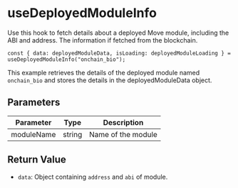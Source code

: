 # useDeployedModuleInfo

Use this hook to fetch details about a deployed Move module, including the ABI and address. The information if fetched from the blockchain. 

``` tsx
const { data: deployedModuleData, isLoading: deployedModuleLoading } = useDeployedModuleInfo("onchain_bio");

```

This example retrieves the details of the deployed module named `onchain_bio` and stores the details in the deployedModuleData object.

## Parameters

| Parameter  | Type   | Description        |
| ---------- | ------ | ------------------ |
| moduleName | string | Name of the module |

## Return Value
* `data`: Object containing `address` and `abi` of module.
